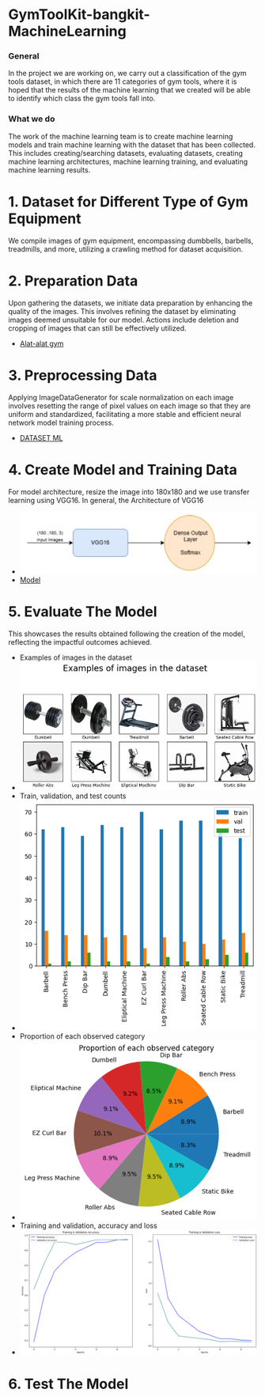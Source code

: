 # GymToolKit-bangkit-MachineLearning
### General
In the project we are working on, we carry out a classification of the gym tools dataset, in which there are 11 categories of gym tools, where it is hoped that the results of the machine learning that we created will be able to identify which class the gym tools fall into.

### What we do
The work of the machine learning team is to create machine learning models and train machine learning with the dataset that has been collected. This includes creating/searching datasets, evaluating datasets, creating machine learning architectures, machine learning training, and evaluating machine learning results.

# 1. Dataset for Different Type of Gym Equipment
We compile images of gym equipment, encompassing dumbbells, barbells, treadmills, and more, utilizing a crawling method for dataset acquisition.


# 2. Preparation Data
Upon gathering the datasets, we initiate data preparation by enhancing the quality of the images. This involves refining the dataset by eliminating images deemed unsuitable for our model. Actions include deletion and cropping of images that can still be effectively utilized.

- [Alat-alat gym](https://drive.google.com/drive/folders/1qSnmJ8W2hc9-IuhagP3F69CFzN9MNIEN)
# 3. Preprocessing Data
Applying ImageDataGenerator for scale normalization on each image involves resetting the range of pixel values on each image so that they are uniform and standardized, facilitating a more stable and efficient neural network model training process.

- [DATASET ML](https://colab.research.google.com/drive/17nM8hFJaw_Az5K3hBp7ZaTBIWbepgK0y#scrollTo=S6VNbElDVwSr)
# 4. Create Model and Training Data
For model architecture, resize the image into 180x180 and we use transfer learning using VGG16. In general, the Architecture of VGG16

- ![VGG16](https://github.com/GymToolKit/GymToolKit-bangkit-MachineLearning/blob/main/graph/arsitektur.png?raw=true)
- [Model](https://github.com/GymToolKit/GymToolKit-bangkit-MachineLearning/blob/main/model.ipynb)
# 5. Evaluate The Model
This showcases the results obtained following the creation of the model, reflecting the impactful outcomes achieved.
- Examples of images in the dataset
- ![example images](https://github.com/GymToolKit/GymToolKit-bangkit-MachineLearning/blob/main/graph/display%20example.png?raw=true)
- Train, validation, and test counts
- ![TVT](https://github.com/GymToolKit/GymToolKit-bangkit-MachineLearning/blob/main/graph/bar.png?raw=true)
- Proportion of each observed category
- ![proportion](https://github.com/GymToolKit/GymToolKit-bangkit-MachineLearning/blob/main/graph/pie.png?raw=true)
- Training and validation, accuracy and loss
- ![acc&loss](https://github.com/GymToolKit/GymToolKit-bangkit-MachineLearning/blob/main/graph/train%26val%20accuracy%26loss.png?raw=true)
# 6. Test The Model

